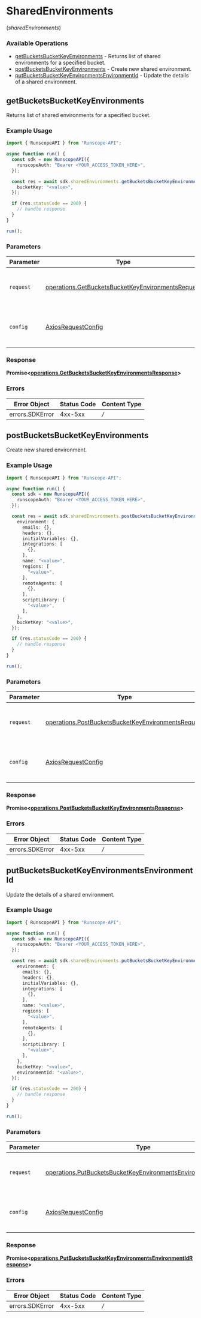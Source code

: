 # SharedEnvironments
(*sharedEnvironments*)

### Available Operations

* [getBucketsBucketKeyEnvironments](#getbucketsbucketkeyenvironments) - Returns list of shared environments for a specified bucket.
* [postBucketsBucketKeyEnvironments](#postbucketsbucketkeyenvironments) - Create new shared environment.
* [putBucketsBucketKeyEnvironmentsEnvironmentId](#putbucketsbucketkeyenvironmentsenvironmentid) - Update the details of a shared environment.

## getBucketsBucketKeyEnvironments

Returns list of shared environments for a specified bucket.

### Example Usage

```typescript
import { RunscopeAPI } from "Runscope-API";

async function run() {
  const sdk = new RunscopeAPI({
    runscopeAuth: "Bearer <YOUR_ACCESS_TOKEN_HERE>",
  });

  const res = await sdk.sharedEnvironments.getBucketsBucketKeyEnvironments({
    bucketKey: "<value>",
  });

  if (res.statusCode == 200) {
    // handle response
  }
}

run();
```

### Parameters

| Parameter                                                                                                                  | Type                                                                                                                       | Required                                                                                                                   | Description                                                                                                                |
| -------------------------------------------------------------------------------------------------------------------------- | -------------------------------------------------------------------------------------------------------------------------- | -------------------------------------------------------------------------------------------------------------------------- | -------------------------------------------------------------------------------------------------------------------------- |
| `request`                                                                                                                  | [operations.GetBucketsBucketKeyEnvironmentsRequest](../../sdk/models/operations/getbucketsbucketkeyenvironmentsrequest.md) | :heavy_check_mark:                                                                                                         | The request object to use for the request.                                                                                 |
| `config`                                                                                                                   | [AxiosRequestConfig](https://axios-http.com/docs/req_config)                                                               | :heavy_minus_sign:                                                                                                         | Available config options for making requests.                                                                              |


### Response

**Promise<[operations.GetBucketsBucketKeyEnvironmentsResponse](../../sdk/models/operations/getbucketsbucketkeyenvironmentsresponse.md)>**
### Errors

| Error Object    | Status Code     | Content Type    |
| --------------- | --------------- | --------------- |
| errors.SDKError | 4xx-5xx         | */*             |

## postBucketsBucketKeyEnvironments

Create new shared environment.

### Example Usage

```typescript
import { RunscopeAPI } from "Runscope-API";

async function run() {
  const sdk = new RunscopeAPI({
    runscopeAuth: "Bearer <YOUR_ACCESS_TOKEN_HERE>",
  });

  const res = await sdk.sharedEnvironments.postBucketsBucketKeyEnvironments({
    environment: {
      emails: {},
      headers: {},
      initialVariables: {},
      integrations: [
        {},
      ],
      name: "<value>",
      regions: [
        "<value>",
      ],
      remoteAgents: [
        {},
      ],
      scriptLibrary: [
        "<value>",
      ],
    },
    bucketKey: "<value>",
  });

  if (res.statusCode == 200) {
    // handle response
  }
}

run();
```

### Parameters

| Parameter                                                                                                                    | Type                                                                                                                         | Required                                                                                                                     | Description                                                                                                                  |
| ---------------------------------------------------------------------------------------------------------------------------- | ---------------------------------------------------------------------------------------------------------------------------- | ---------------------------------------------------------------------------------------------------------------------------- | ---------------------------------------------------------------------------------------------------------------------------- |
| `request`                                                                                                                    | [operations.PostBucketsBucketKeyEnvironmentsRequest](../../sdk/models/operations/postbucketsbucketkeyenvironmentsrequest.md) | :heavy_check_mark:                                                                                                           | The request object to use for the request.                                                                                   |
| `config`                                                                                                                     | [AxiosRequestConfig](https://axios-http.com/docs/req_config)                                                                 | :heavy_minus_sign:                                                                                                           | Available config options for making requests.                                                                                |


### Response

**Promise<[operations.PostBucketsBucketKeyEnvironmentsResponse](../../sdk/models/operations/postbucketsbucketkeyenvironmentsresponse.md)>**
### Errors

| Error Object    | Status Code     | Content Type    |
| --------------- | --------------- | --------------- |
| errors.SDKError | 4xx-5xx         | */*             |

## putBucketsBucketKeyEnvironmentsEnvironmentId

Update the details of a shared environment.

### Example Usage

```typescript
import { RunscopeAPI } from "Runscope-API";

async function run() {
  const sdk = new RunscopeAPI({
    runscopeAuth: "Bearer <YOUR_ACCESS_TOKEN_HERE>",
  });

  const res = await sdk.sharedEnvironments.putBucketsBucketKeyEnvironmentsEnvironmentId({
    environment: {
      emails: {},
      headers: {},
      initialVariables: {},
      integrations: [
        {},
      ],
      name: "<value>",
      regions: [
        "<value>",
      ],
      remoteAgents: [
        {},
      ],
      scriptLibrary: [
        "<value>",
      ],
    },
    bucketKey: "<value>",
    environmentId: "<value>",
  });

  if (res.statusCode == 200) {
    // handle response
  }
}

run();
```

### Parameters

| Parameter                                                                                                                                            | Type                                                                                                                                                 | Required                                                                                                                                             | Description                                                                                                                                          |
| ---------------------------------------------------------------------------------------------------------------------------------------------------- | ---------------------------------------------------------------------------------------------------------------------------------------------------- | ---------------------------------------------------------------------------------------------------------------------------------------------------- | ---------------------------------------------------------------------------------------------------------------------------------------------------- |
| `request`                                                                                                                                            | [operations.PutBucketsBucketKeyEnvironmentsEnvironmentIdRequest](../../sdk/models/operations/putbucketsbucketkeyenvironmentsenvironmentidrequest.md) | :heavy_check_mark:                                                                                                                                   | The request object to use for the request.                                                                                                           |
| `config`                                                                                                                                             | [AxiosRequestConfig](https://axios-http.com/docs/req_config)                                                                                         | :heavy_minus_sign:                                                                                                                                   | Available config options for making requests.                                                                                                        |


### Response

**Promise<[operations.PutBucketsBucketKeyEnvironmentsEnvironmentIdResponse](../../sdk/models/operations/putbucketsbucketkeyenvironmentsenvironmentidresponse.md)>**
### Errors

| Error Object    | Status Code     | Content Type    |
| --------------- | --------------- | --------------- |
| errors.SDKError | 4xx-5xx         | */*             |
